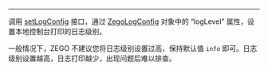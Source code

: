 <Title>如何减少 Express SDK 在 Web 控制台打印的信息？</Title>



- - -


调用 [setLogConfig](https://doc-zh.zego.im/article/api?doc=Express_Video_SDK_API~javascript_web~class~ZegoExpressEngine#set-log-config) 接口，通过 [ZegoLogConfig](https://doc-zh.zego.im/article/api?doc=Express_Video_SDK_API~javascript_web~interface~ZegoLogConfig) 对象中的 “logLevel” 属性，设置本地控制台打印的日志级别。


一般情况下，ZEGO 不建议您将日志级别设置过高，保持默认值 `info` 即可。日志级别设置越高，日志打印越少，出现问题后难以排查。